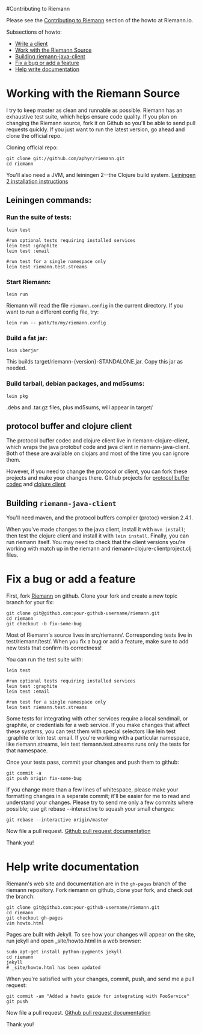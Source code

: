 #Contributing to Riemann

Please see the [Contributing to Riemann](http://riemann.io/howto.html#contributing-to-riemann) section of the howto at Riemann.io.

Subsections of howto:

* [Write a client](http://riemann.io/howto.html#write-a-client)
* [Work with the Riemann Source](http://riemann.io/howto.html#work-with-the-riemann-source)
* [Building riemann-java-client](http://riemann.io/howto.html#riemann-java-client)
* [Fix a bug or add a feature](http://riemann.io/howto.html#fix-a-bug-or-add-a-feature)
* [Help write documentation](http://riemann.io/howto.html#help-write-documentation)

# Working with the Riemann Source

I try to keep master as clean and runnable as possible. Riemann has an exhaustive test suite, which helps ensure code quality. If you plan on changing the Riemann source, fork it on Github so you'll be able to send pull requests quickly. If you just want to run the latest version, go ahead and clone the official repo.

Cloning official repo:

    git clone git://github.com/aphyr/riemann.git
    cd riemann

You'll also need a JVM, and leiningen 2--the Clojure build system.  [Leiningen 2 installation instructions](https://github.com/technomancy/leiningen#installation)

## Leiningen commands:

### Run the suite of tests:

    lein test

    #run optional tests requiring installed services
    lein test :graphite
    lein test :email

    #run test for a single namespace only
    lein test riemann.test.streams

### Start Riemann:

    lein run

Riemann will read the file `riemann.config` in the current directory. If you want to run a different config file, try:

    lein run -- path/to/my/riemann.config

### Build a fat jar:

    lein uberjar

This builds target/riemann-{version}-STANDALONE.jar.  Copy this jar as needed.

### Build tarball, debian packages, and md5sums:

    lein pkg

.debs and .tar.gz files, plus md5sums, will appear in target/

## protocol buffer and clojure client

The protocol buffer codec and clojure client live in riemann-clojure-client, which wraps the java protobuf code and java client in riemann-java-client. Both of these are available on clojars and most of the time you can ignore them.

However, if you need to change the protocol or client, you can fork these projects and make your changes there.  Github projects for [protocol buffer codec](https://github.com/flatland/clojure-protobuf) and [clojure client](https://gitub.com/)

## Building `riemann-java-client`

You'll need maven, and the protocol buffers compiler (protoc) version 2.4.1.

When you've made changes to the java client, install it with `mvn install`; then test the clojure client and install it with `lein install`. Finally, you can run riemann itself. You may need to check that the client versions you're working with match up in the riemann and riemann-clojure-clientproject.clj files.

# Fix a bug or add a feature

First, fork [Riemann](https://github.com/aphyr/riemann) on github. Clone your fork and create a new topic branch for your fix:

    git clone git@github.com:your-github-username/riemann.git
    cd riemann
    git checkout -b fix-some-bug

Most of Riemann's source lives in src/riemann/. Corresponding tests live in test/riemann/test/. When you fix a bug or add a feature, make sure to add new tests that confirm its correctness!

You can run the test suite with:

    lein test

    #run optional tests requiring installed services
    lein test :graphite
    lein test :email

    #run test for a single namespace only
    lein test riemann.test.streams

Some tests for integrating with other services require a local sendmail, or graphite, or credentials for a web service. If you make changes that affect these systems, you can test them with special selectors like lein test :graphite or lein test :email. If you're working with a particular namespace, like riemann.streams, lein test riemann.test.streams runs only the tests for that namespace.

Once your tests pass, commit your changes and push them to github:

    git commit -a
    git push origin fix-some-bug

If you change more than a few lines of whitespace, please make your formatting changes in a separate commit; it'll be easier for me to read and understand your changes. Please try to send me only a few commits where possible; use git rebase --interactive to squash your small changes:

    git rebase --interactive origin/master

Now file a pull request.  [Github pull request documentation](https://help.github.com/articles/using-pull-requests)

Thank you!

# Help write documentation

Riemann's web site and documentation are in the `gh-pages` branch of the riemann repository. Fork riemann on github, clone your fork, and check out the branch:

    git clone git@github.com:your-github-username/riemann.git
    cd riemann
    git checkout gh-pages
    vim howto.html

Pages are built with Jekyll. To see how your changes will appear on the site,
run jekyll and open _site/howto.html in a web browser:

    sudo apt-get install python-pygments jekyll
    cd riemann
    jekyll
    # _site/howto.html has been updated

When you're satisfied with your changes, commit, push, and send me a pull request:

    git commit -am "Added a howto guide for integrating with FooService"
    git push

Now file a pull request.  [Github pull request documentation](https://help.github.com/articles/using-pull-requests)

Thank you!
